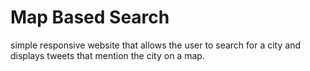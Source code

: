 # Map Based Search

simple responsive website that allows the user to search for a city  and displays tweets that mention the city on a map.
